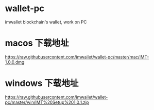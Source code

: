 # wallet-pc
imwallet blockchain's wallet, work on PC
# macos 下载地址
https://raw.githubusercontent.com/imwallet/wallet-pc/master/mac/IMT-1.0.0.dmg
# windows 下载地址
https://raw.githubusercontent.com/imwallet/wallet-pc/master/win/IMT%20Setup%201.0.1.zip
